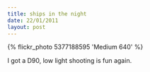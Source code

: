 ```yaml
---
title: ships in the night
date: 22/01/2011
layout: post
---
```


{% flickr_photo 5377188595 'Medium 640' %}

I got a D90, low light shooting is fun again.